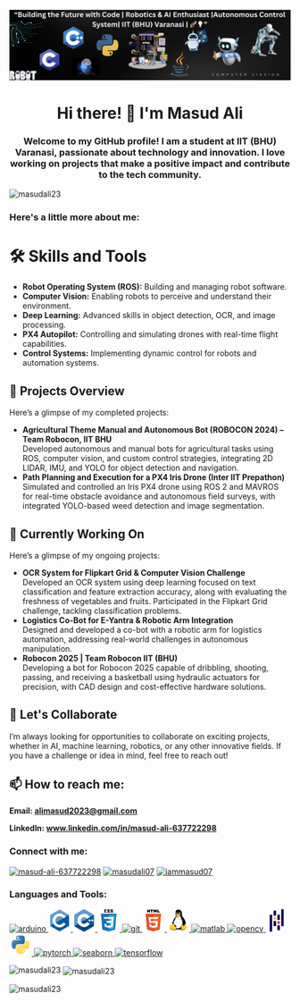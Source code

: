 ![logo](https://github.com/Masudali23/Masudali23/blob/main/Banner.jpg)
<h1 align="center">Hi there! 👋 I'm Masud Ali</h1>
<h3 align="center">Welcome to my GitHub profile! I am a student at IIT (BHU) Varanasi, passionate about technology and innovation. I love working on projects that make a positive impact and contribute to the tech community.</h3>

<p align="left"> <img src="https://komarev.com/ghpvc/?username=masudali23&label=Profile%20views&color=0e75b6&style=flat" alt="masudali23" /> </p>
<h3 align="left">Here's a little more about me:</h3>

# 🛠️ Skills and Tools
- **Robot Operating System (ROS):** Building and managing robot software.
- **Computer Vision:** Enabling robots to perceive and understand their environment.
- **Deep Learning:** Advanced skills in object detection, OCR, and image processing.
- **PX4 Autopilot:** Controlling and simulating drones with real-time flight capabilities.
- **Control Systems:** Implementing dynamic control for robots and automation systems.

## 📁 Projects Overview
Here’s a glimpse of my completed projects:

- **Agricultural Theme Manual and Autonomous Bot (ROBOCON 2024) – Team Robocon, IIT BHU**  
  Developed autonomous and manual bots for agricultural tasks using ROS, computer vision, and custom control strategies, integrating 2D LIDAR, IMU, and YOLO for object detection and navigation.
- **Path Planning and Execution for a PX4 Iris Drone (Inter IIT Prepathon)**  
  Simulated and controlled an Iris PX4 drone using ROS 2 and MAVROS for real-time obstacle avoidance and autonomous field surveys, with integrated YOLO-based weed detection and image segmentation.

## 🔧 Currently Working On
Here’s a glimpse of my ongoing projects:

- **OCR System for Flipkart Grid & Computer Vision Challenge**  
  Developed an OCR system using deep learning focused on text classification and feature extraction accuracy, along with evaluating the freshness of vegetables and fruits. Participated in the Flipkart Grid challenge, tackling classification problems.
- **Logistics Co-Bot for E-Yantra & Robotic Arm Integration**  
  Designed and developed a co-bot with a robotic arm for logistics automation, addressing real-world challenges in autonomous manipulation.
- **Robocon 2025 | Team Robocon IIT (BHU)**  
  Developing a bot for Robocon 2025 capable of dribbling, shooting, passing, and receiving a basketball using hydraulic actuators for precision, with CAD design and cost-effective hardware solutions.

## 🚀 Let's Collaborate
I’m always looking for opportunities to collaborate on exciting projects, whether in AI, machine learning, robotics, or any other innovative fields. If you have a challenge or idea in mind, feel free to reach out!


## 📫 How to reach me:
  
  **Email: alimasud2023@gmail.com**
  
  **LinkedIn: www.linkedin.com/in/masud-ali-637722298**


<h3 align="left">Connect with me:</h3>
<p align="left">
<a href="https://linkedin.com/in/masud-ali-637722298" target="blank"><img align="center" src="https://raw.githubusercontent.com/rahuldkjain/github-profile-readme-generator/master/src/images/icons/Social/linked-in-alt.svg" alt="masud-ali-637722298" height="30" width="40" /></a>
<a href="https://kaggle.com/masudali07" target="blank"><img align="center" src="https://raw.githubusercontent.com/rahuldkjain/github-profile-readme-generator/master/src/images/icons/Social/kaggle.svg" alt="masudali07" height="30" width="40" /></a>
<a href="https://instagram.com/iammasud07" target="blank"><img align="center" src="https://raw.githubusercontent.com/rahuldkjain/github-profile-readme-generator/master/src/images/icons/Social/instagram.svg" alt="iammasud07" height="30" width="40" /></a>
</p>

<h3 align="left">Languages and Tools:</h3>
<p align="left"> <a href="https://www.arduino.cc/" target="_blank" rel="noreferrer"> <img src="https://cdn.worldvectorlogo.com/logos/arduino-1.svg" alt="arduino" width="40" height="40"/> </a> <a href="https://www.cprogramming.com/" target="_blank" rel="noreferrer"> <img src="https://raw.githubusercontent.com/devicons/devicon/master/icons/c/c-original.svg" alt="c" width="40" height="40"/> </a> <a href="https://www.w3schools.com/cpp/" target="_blank" rel="noreferrer"> <img src="https://raw.githubusercontent.com/devicons/devicon/master/icons/cplusplus/cplusplus-original.svg" alt="cplusplus" width="40" height="40"/> </a> <a href="https://www.w3schools.com/css/" target="_blank" rel="noreferrer"> <img src="https://raw.githubusercontent.com/devicons/devicon/master/icons/css3/css3-original-wordmark.svg" alt="css3" width="40" height="40"/> </a> <a href="https://git-scm.com/" target="_blank" rel="noreferrer"> <img src="https://www.vectorlogo.zone/logos/git-scm/git-scm-icon.svg" alt="git" width="40" height="40"/> </a> <a href="https://www.w3.org/html/" target="_blank" rel="noreferrer"> <img src="https://raw.githubusercontent.com/devicons/devicon/master/icons/html5/html5-original-wordmark.svg" alt="html5" width="40" height="40"/> </a> <a href="https://www.linux.org/" target="_blank" rel="noreferrer"> <img src="https://raw.githubusercontent.com/devicons/devicon/master/icons/linux/linux-original.svg" alt="linux" width="40" height="40"/> </a> <a href="https://www.mathworks.com/" target="_blank" rel="noreferrer"> <img src="https://upload.wikimedia.org/wikipedia/commons/2/21/Matlab_Logo.png" alt="matlab" width="40" height="40"/> </a> <a href="https://opencv.org/" target="_blank" rel="noreferrer"> <img src="https://www.vectorlogo.zone/logos/opencv/opencv-icon.svg" alt="opencv" width="40" height="40"/> </a> <a href="https://pandas.pydata.org/" target="_blank" rel="noreferrer"> <img src="https://raw.githubusercontent.com/devicons/devicon/2ae2a900d2f041da66e950e4d48052658d850630/icons/pandas/pandas-original.svg" alt="pandas" width="40" height="40"/> </a> <a href="https://www.python.org" target="_blank" rel="noreferrer"> <img src="https://raw.githubusercontent.com/devicons/devicon/master/icons/python/python-original.svg" alt="python" width="40" height="40"/> </a> <a href="https://pytorch.org/" target="_blank" rel="noreferrer"> <img src="https://www.vectorlogo.zone/logos/pytorch/pytorch-icon.svg" alt="pytorch" width="40" height="40"/> </a> <a href="https://seaborn.pydata.org/" target="_blank" rel="noreferrer"> <img src="https://seaborn.pydata.org/_images/logo-mark-lightbg.svg" alt="seaborn" width="40" height="40"/> </a> <a href="https://www.tensorflow.org" target="_blank" rel="noreferrer"> <img src="https://www.vectorlogo.zone/logos/tensorflow/tensorflow-icon.svg" alt="tensorflow" width="40" height="40"/> </a> </p>

<p><img align="left" src="https://github-readme-stats.vercel.app/api/top-langs?username=masudali23&show_icons=true&locale=en&layout=compact" alt="masudali23" /></p>

<p>&nbsp;<img align="center" src="https://github-readme-stats.vercel.app/api?username=masudali23&show_icons=true&locale=en" alt="masudali23" /></p>

<p><img align="center" src="https://github-readme-streak-stats.herokuapp.com/?user=masudali23&" alt="masudali23" /></p>
